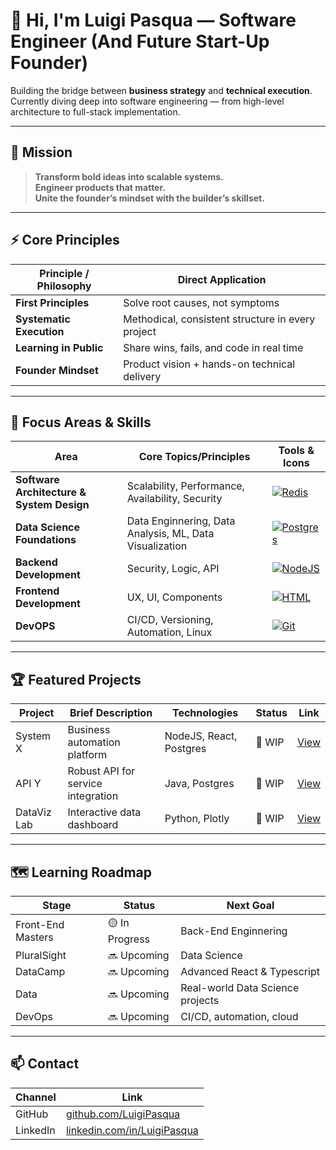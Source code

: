 # 👋 Hi, I'm Luigi Pasqua — Software Engineer (And Future Start-Up Founder)

Building the bridge between **business strategy** and **technical execution**.  
Currently diving deep into software engineering — from high-level architecture to full-stack implementation.

---

## 💼 Mission

> **Transform bold ideas into scalable systems.**  
> **Engineer products that matter.**  
> **Unite the founder’s mindset with the builder’s skillset.**

---
## ⚡ Core Principles

| Principle / Philosophy                | Direct Application                                  |
|---------------------------------------|-----------------------------------------------------|
| **First Principles**                  | Solve root causes, not symptoms                     |
| **Systematic Execution**              | Methodical, consistent structure in every project   |
| **Learning in Public**                | Share wins, fails, and code in real time            |
| **Founder Mindset**                   | Product vision + hands-on technical delivery        |

---

## 🚀 Focus Areas & Skills

| Area                                 | Core Topics/Principles                         | Tools & Icons                                                                 |
|---------------------------------------|------------------------------------------------|--------------------------------------------------------------------------------|
| **Software Architecture & System Design** | Scalability, Performance, Availability, Security| [![Redis](https://skillicons.dev/icons?i=redis)](https://skillicons.dev)             |
| **Data Science Foundations**          | Data Enginnering, Data Analysis, ML, Data Visualization         | [![Postgres](https://skillicons.dev/icons?i=postgres,py)](https://skillicons.dev)    |
| **Backend Development**               | Security, Logic, API      | [![NodeJS](https://skillicons.dev/icons?i=nodejs,java)](https://skillicons.dev)      |
| **Frontend Development**              | UX, UI, Components             | [![HTML](https://skillicons.dev/icons?i=html,css,js,react,ts)](https://skillicons.dev) |
| **DevOPS**                            | CI/CD, Versioning, Automation, Linux           | [![Git](https://skillicons.dev/icons?i=git,github,linux)](https://skillicons.dev)    |

---

## 🏆 Featured Projects

| Project            | Brief Description                         | Technologies                  | Status    | Link         |
|--------------------|-------------------------------------------|-------------------------------|-----------|--------------|
| System X           | Business automation platform              | NodeJS, React, Postgres       | 🚧 WIP    | [View](#)    |
| API Y              | Robust API for service integration        | Java, Postgres                | 🚧 WIP   | [View](#)    |
| DataViz Lab        | Interactive data dashboard                | Python, Plotly                | 🚧 WIP   | [View](#)    |

---

## 🗺️ Learning Roadmap

| Stage        | Status         | Next Goal                           |
|--------------|---------------|-------------------------------------|
| Front-End Masters | 🟡 In Progress | Back-End Enginnering                                   |
| PluralSight     | 🔜 Upcoming  | Data Science         |
| DataCamp   | 🔜 Upcoming  | Advanced React & Typescript         |
| Data         | 🔜 Upcoming  | Real-world Data Science projects    |
| DevOps       | 🔜 Upcoming    | CI/CD, automation, cloud            |



---

## 📫 Contact

| Channel     | Link                                 |
|-------------|--------------------------------------|
| GitHub      | [github.com/LuigiPasqua](https://github.com/LuigiPasqua)        |
| LinkedIn    | [linkedin.com/in/LuigiPasqua](https://www.linkedin.com/in/luigi-pasqua-6b639012a)   |

